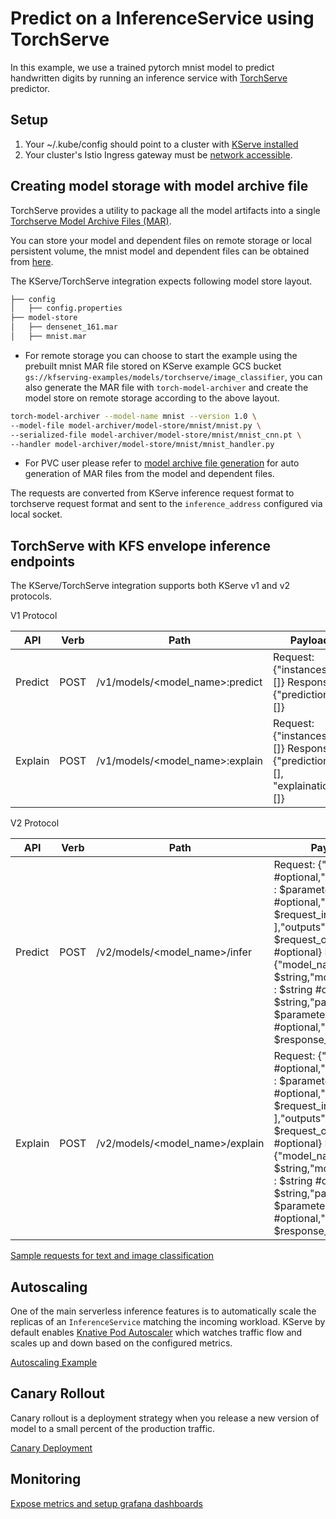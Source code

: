 # Predict on a InferenceService using TorchServe

In this example, we use a trained pytorch mnist model to predict handwritten digits by running an inference service with [TorchServe](https://github.com/pytorch/serve) predictor.

## Setup

1. Your ~/.kube/config should point to a cluster with [KServe installed](https://github.com/kserve/kserve#installation)
2. Your cluster's Istio Ingress gateway must be [network accessible](https://istio.io/latest/docs/tasks/traffic-management/ingress/ingress-control/).

## Creating model storage with model archive file

TorchServe provides a utility to package all the model artifacts into a single [Torchserve Model Archive Files (MAR)](https://github.com/pytorch/serve/blob/master/model-archiver/README.md).

You can store your model and dependent files on remote storage or local persistent volume, the mnist model and dependent files can be obtained
from [here](https://github.com/pytorch/serve/tree/master/examples/image_classifier/mnist).

The KServe/TorchServe integration expects following model store layout.

```bash
├── config
│   ├── config.properties
├── model-store
│   ├── densenet_161.mar
│   ├── mnist.mar
```

- For remote storage you can choose to start the example using the prebuilt mnist MAR file stored on KServe example GCS bucket
`gs://kfserving-examples/models/torchserve/image_classifier`,
you can also generate the MAR file with `torch-model-archiver` and create the model store on remote storage according to the above layout.

```bash
torch-model-archiver --model-name mnist --version 1.0 \
--model-file model-archiver/model-store/mnist/mnist.py \
--serialized-file model-archiver/model-store/mnist/mnist_cnn.pt \
--handler model-archiver/model-store/mnist/mnist_handler.py
```


- For PVC user please refer to [model archive file generation](./model-archiver/README.md) for auto generation of MAR files from
the model and dependent files.

The requests are converted from KServe inference request format to torchserve request format and sent to the `inference_address` configured
via local socket.

## TorchServe with KFS envelope inference endpoints

The KServe/TorchServe integration supports both KServe v1 and v2 protocols.

V1 Protocol

| API  | Verb | Path | Payload |
| ------------- | ------------- | ------------- | ------------- |
| Predict  | POST  | /v1/models/<model_name>:predict  | Request:{"instances": []}  Response:{"predictions": []} |
| Explain  | POST  | /v1/models/<model_name>:explain  | Request:{"instances": []}  Response:{"predictions": [], "explainations": []}   ||

V2 Protocol

| API  | Verb | Path | Payload |
| ------------- | ------------- | ------------- | ------------- |
| Predict  | POST  | /v2/models/<model_name>/infer  | Request: {"id" : $string #optional,"parameters" : $parameters #optional,"inputs" : [ $request_input, ... ],"outputs" : [ $request_output, ... ] #optional}  Response:{"model_name" : $string,"model_version" : $string #optional,"id" : $string,"parameters" : $parameters #optional,"outputs" : [ $response_output, ... ]}
| Explain  | POST  | /v2/models/<model_name>/explain  | Request: {"id" : $string #optional,"parameters" : $parameters #optional,"inputs" : [ $request_input, ... ],"outputs" : [ $request_output, ... ] #optional}  Response:{"model_name" : $string,"model_version" : $string #optional,"id" : $string,"parameters" : $parameters #optional,"outputs" : [ $response_output, ... ]} ||

[Sample requests for text and image classification](https://github.com/pytorch/serve/tree/master/kubernetes/kserve/kf_request_json)

## Autoscaling

One of the main serverless inference features is to automatically scale the replicas of an `InferenceService` matching the incoming workload.
KServe by default enables [Knative Pod Autoscaler](https://knative.dev/docs/serving/autoscaling/) which watches traffic flow and scales up and down
based on the configured metrics.

[Autoscaling Example](autoscaling/README.md)

## Canary Rollout

Canary rollout is a deployment strategy when you release a new version of model to a small percent of the production traffic.

[Canary Deployment](canary/README.md)

## Monitoring

[Expose metrics and setup grafana dashboards](metrics/README.md)

